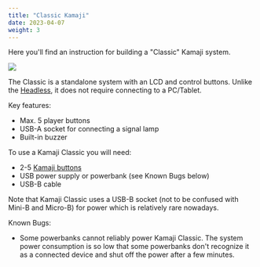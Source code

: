 ```yaml
---
title: "Classic Kamaji"
date: 2023-04-07
weight: 3
---
```


Here you'll find an instruction for building a "Classic" Kamaji system.

<img src="/images/kamaji-classic.jpg">

The Classic is a standalone system with an LCD and control buttons. Unlike the [Headless](/hardware/headless), it does not require connecting to a PC/Tablet.

Key features:

 * Max. 5 player buttons
 * USB-A socket for connecting a signal lamp
 * Built-in buzzer


To use a Kamaji Classic you will need:

 * 2-5 [Kamaji buttons](/hardware/buttons)
 * USB power supply or powerbank (see Known Bugs below)
 * USB-B cable


Note that Kamaji Classic uses a USB-B socket (not to be confused with Mini-B and Micro-B) for power which is relatively rare nowadays.


Known Bugs:

 * Some powerbanks cannot reliably power Kamaji Classic. The system power consumption is so low that some powerbanks don't recognize it as a connected device and shut off the power after a few minutes.
